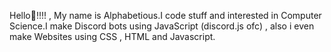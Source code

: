 Hello👋!!!! , My name is Alphabetious.I code stuff and interested in Computer Science.I make Discord bots using JavaScript (discord.js ofc) , also i even make Websites using CSS , HTML and Javascript.
 
<p align="left"> 
<a href="https://javascript.com" target="_blank",<img src="https://img.icons8.com/color/2x/javascript.png"/> <p>
  </p>
